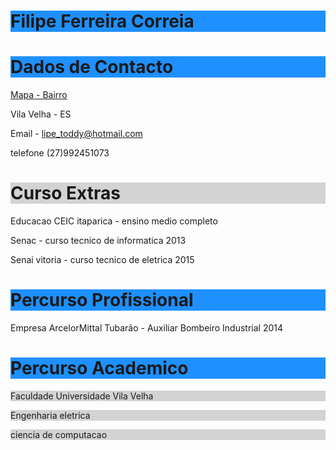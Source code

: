 <h1 style="background-color:DodgerBlue;">Filipe Ferreira Correia</h1>

<h1 style="background-color:DodgerBlue;">Dados de Contacto</h1> 
  <body>
    <a href = "https://www.google.com.br/maps/@-20.3781104,-40.3196491,115m/data=!3m1!1e3 "> Mapa - Bairro </a>
  
  Vila Velha - ES

  Email - lipe_toddy@hotmail.com   
  
  telefone (27)992451073
  
  <h1 style="background-color:LightGray;">Curso Extras</h1>
  Educacao CEIC itaparica - ensino medio completo </p>
  Senac - curso tecnico de informatica 2013</p>
  Senai vitoria - curso tecnico de eletrica 2015</p>
  
  <h1 style="background-color:DodgerBlue;">Percurso Profissional</h1> 
 
 Empresa ArcelorMittal Tubarão - Auxiliar Bombeiro Industrial 2014 </p>
  
  <h1 style="background-color:DodgerBlue;">Percurso Academico</h1> 


  <p style="background-color:LightGray;"> Faculdade Universidade Vila Velha </p>
   <p style="background-color:LightGray;"> Engenharia eletrica </p>
   <p style="background-color:LightGray;"> ciencia de computacao </p>
